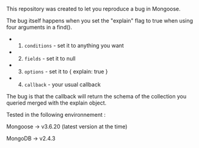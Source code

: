 This repository was created to let you reproduce a bug in Mongoose.

The bug itself happens when you set the "explain" flag to true when using four 
arguments in a find().

* 1) ```conditions```	-	set it to anything you want

* 2) ```fields```		-	set it to null

* 3) ```options```		-	set it to { explain: true }

* 4) ```callback```		-	your usual callback

The bug is that the callback will return the schema of the collection you 
queried merged with the explain object.

Tested in the following environnement :

Mongoose	->	v3.6.20 (latest version at the time)

MongoDB		-> 	v2.4.3
